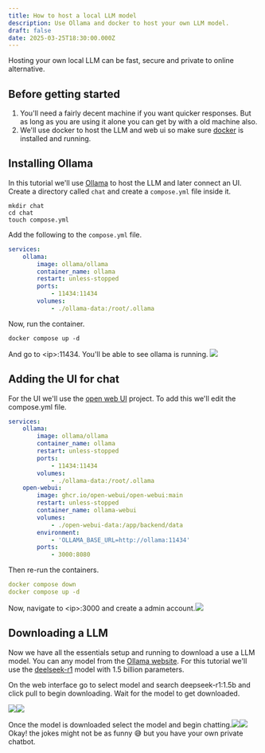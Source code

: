 ```yaml
---
title: How to host a local LLM model
description: Use Ollama and docker to host your own LLM model.
draft: false
date: 2025-03-25T18:30:00.000Z
---
```


Hosting your own local LLM can be fast, secure and private to online alternative.

## Before getting started

1. You'll need a fairly decent machine if you want quicker responses. But as long as you are using it alone you can get by with a old machine also.
2. We'll use docker to host the LLM and web ui so make sure [docker](https://docs.docker.com/engine/install/) is installed and running.

## Installing Ollama

In this tutorial we'll use [Ollama](https://ollama.com) to host the LLM and later connect an UI. Create a directory called `chat` and create a `compose.yml` file inside it.

```shell
mkdir chat
cd chat
touch compose.yml
```

Add the following to the `compose.yml` file.

```yaml
services:
    ollama:
        image: ollama/ollama
        container_name: ollama
        restart: unless-stopped
        ports:
            - 11434:11434
        volumes:
            - ./ollama-data:/root/.ollama
```

Now, run the container.

```shell
docker compose up -d
```

And go to \<ip>:11434. You'll be able to see ollama is running. ![](/local-llm/1.webp)

## Adding the UI for chat

For the UI we'll use the [open web UI](https://github.com/open-webui/open-webui) project. To add this we'll edit the compose.yml file.

```yaml
services:
    ollama:
        image: ollama/ollama
        container_name: ollama
        restart: unless-stopped
        ports:
            - 11434:11434
        volumes:
            - ./ollama-data:/root/.ollama
    open-webui:
        image: ghcr.io/open-webui/open-webui:main
        restart: unless-stopped
        container_name: ollama-webui
        volumes:
            - ./open-webui-data:/app/backend/data
        environment:
            - 'OLLAMA_BASE_URL=http://ollama:11434'
        ports:
            - 3000:8080
```

Then re-run the containers.

```yaml
docker compose down
docker compose up -d
```

Now, navigate to \<ip>:3000 and create a admin account.![](/local-llm/2.webp)

## Downloading a LLM

Now we have all the essentials setup and running to download a use a LLM model. You can any model from the [Ollama website](https://ollama.com). For this tutorial we'll use the [deelseek-r1](https://ollama.com/library/deepseek-r1:1.5b) model with 1.5 billion parameters.

On the web interface go to select model and search deepseek-r1:1.5b and click pull to begin downloading. Wait for the model to get downloaded.

![](/local-llm/3.webp)![](/local-llm/4.webp)

Once the model is downloaded select the model and begin chatting.![](/local-llm/5.webp)![](/local-llm/6.webp)Okay! the jokes might not be as funny 😅 but you have your own private chatbot.
